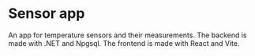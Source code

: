 # Sensor app
An app for temperature sensors and their measurements. The backend is made with .NET and Npgsql. The frontend is made with React and Vite.

